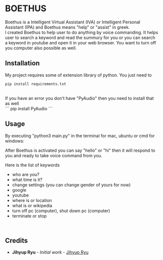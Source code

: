# BOETHUS
Boethus is a Intelligent Virtual Assistant (IVA) or Intelligent Personal Assistant (IPA) and Boethus means "help" or "assist" in greek.<br>
I created Boethus to help user to do anything by voice commanding. It helps user to search a keyword and read the summury for you or you can search a keyword in youtube and open it in your web browser. You want to turn off you computer also possible as well.
<br>

## Installation
My project requires some of extension library of python. You just need to
```
pip install requirements.txt
```
<br>
If you have an error you don't have "PyAudio" then you need to install that as well
<br>
```
pip install PyAudio
```

## Usage
By executing "python3 main.py" in the terminal for mac, ubuntu or cmd for windows:

After Boethus is activated you can say "hello" or "hi" then it will respond to you and ready to take voice command from you.

Here is the list of keywords 
- who are you?
- what time is it?
- change settings (you can change gender of yours for now)
- google
- youtube
- where is or location
- what is or wikipedia
- turn off pc (computer), shut down pc (computer)
- terminate or stop
 
<br>

## Credits
* **Jihyup Ryu** - *Initial work* - [Jihyup Ryu](https://github.com/JihyupRyu)
